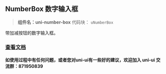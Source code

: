 ## NumberBox 数字输入框
> **组件名：uni-number-box**
> 代码块： `uNumberBox`


带加减按钮的数字输入框。

### [查看文档](https://uniapp.dcloud.io/component/uniui/uni-number-box)
#### 如使用过程中有任何问题，或者您对uni-ui有一些好的建议，欢迎加入 uni-ui 交流群：871950839 


